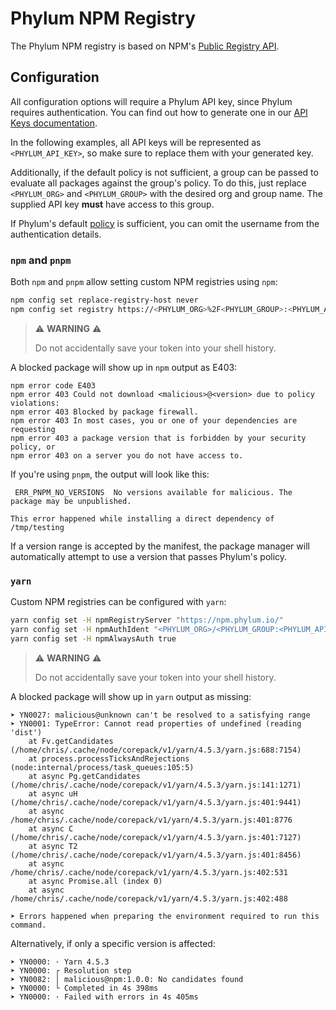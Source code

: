 # Phylum NPM Registry

The Phylum NPM registry is based on NPM's [Public Registry API].

[Public Registry API]: https://github.com/npm/registry/blob/main/docs/REGISTRY-API.md

## Configuration

All configuration options will require a Phylum API key, since Phylum requires
authentication. You can find out how to generate one in our
[API Keys documentation].

In the following examples, all API keys will be represented as
`<PHYLUM_API_KEY>`, so make sure to replace them with your generated key.

Additionally, if the default policy is not sufficient, a group can be passed to
evaluate all packages against the group's policy. To do this, just replace
`<PHYLUM_ORG>` and `<PHYLUM_GROUP>` with the desired org and group name. The
supplied API key **must** have access to this group.

If Phylum's default [policy] is sufficient, you can omit the username from the
authentication details.

[API Keys documentation]: ../knowledge_base/api-keys.md#generate-an-api-key
[policy]: ../knowledge_base/policy.md

### `npm` and `pnpm`

Both `npm` and `pnpm` allow setting custom NPM registries using `npm`:

```sh
npm config set replace-registry-host never
npm config set registry https://<PHYLUM_ORG>%2F<PHYLUM_GROUP>:<PHYLUM_API_KEY>@npm.phylum.io/
```

> ⚠️ **WARNING** ⚠️
>
> Do not accidentally save your token into your shell history.

A blocked package will show up in `npm` output as E403:

```text
npm error code E403
npm error 403 Could not download <malicious>@<version> due to policy violations:
npm error 403 Blocked by package firewall.
npm error 403 In most cases, you or one of your dependencies are requesting
npm error 403 a package version that is forbidden by your security policy, or
npm error 403 on a server you do not have access to.
```

If you're using `pnpm`, the output will look like this:

```text
 ERR_PNPM_NO_VERSIONS  No versions available for malicious. The package may be unpublished.

This error happened while installing a direct dependency of /tmp/testing
```

If a version range is accepted by the manifest, the package manager will
automatically attempt to use a version that passes Phylum's policy.

### `yarn`

Custom NPM registries can be configured with `yarn`:

```sh
yarn config set -H npmRegistryServer "https://npm.phylum.io/"
yarn config set -H npmAuthIdent "<PHYLUM_ORG>/<PHYLUM_GROUP:<PHYLUM_API_KEY>"
yarn config set -H npmAlwaysAuth true
```

> ⚠️ **WARNING** ⚠️
>
> Do not accidentally save your token into your shell history.

A blocked package will show up in `yarn` output as missing:

```text
➤ YN0027: malicious@unknown can't be resolved to a satisfying range
➤ YN0001: TypeError: Cannot read properties of undefined (reading 'dist')
    at Fv.getCandidates (/home/chris/.cache/node/corepack/v1/yarn/4.5.3/yarn.js:688:7154)
    at process.processTicksAndRejections (node:internal/process/task_queues:105:5)
    at async Pg.getCandidates (/home/chris/.cache/node/corepack/v1/yarn/4.5.3/yarn.js:141:1271)
    at async uH (/home/chris/.cache/node/corepack/v1/yarn/4.5.3/yarn.js:401:9441)
    at async /home/chris/.cache/node/corepack/v1/yarn/4.5.3/yarn.js:401:8776
    at async C (/home/chris/.cache/node/corepack/v1/yarn/4.5.3/yarn.js:401:7127)
    at async T2 (/home/chris/.cache/node/corepack/v1/yarn/4.5.3/yarn.js:401:8456)
    at async /home/chris/.cache/node/corepack/v1/yarn/4.5.3/yarn.js:402:531
    at async Promise.all (index 0)
    at async /home/chris/.cache/node/corepack/v1/yarn/4.5.3/yarn.js:402:488

➤ Errors happened when preparing the environment required to run this command.
```

Alternatively, if only a specific version is affected:

```text
➤ YN0000: · Yarn 4.5.3
➤ YN0000: ┌ Resolution step
➤ YN0082: │ malicious@npm:1.0.0: No candidates found
➤ YN0000: └ Completed in 4s 398ms
➤ YN0000: · Failed with errors in 4s 405ms
```
